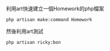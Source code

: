 利用art快速建立一個Homework的php檔案
```
php artisan make:command Homework
```
然後利用art測試
```
php artisan ricky:bon
```